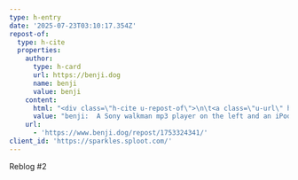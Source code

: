 ```yaml
---
type: h-entry
date: '2025-07-23T03:10:17.354Z'
repost-of:
  type: h-cite
  properties:
    author:
      type: h-card
      url: https://benji.dog
      name: benji
      value: benji
    content:
      html: "<div class=\"h-cite u-repost-of\">\n\t<a class=\"u-url\" href=\"https://benji.dog/notes/1751264940/\">benji</a>:\n\t<blockquote class=\"e-content\"><img alt=\"A Sony walkman mp3 player on the left and an iPod on the right both playing the track CORTEX IMPLANT\" class=\"u-photo\" src=\"https://benji.dog/uploads/1751264625_20250630_003250.jpg\"/>\n\t\t<p>Had to add all the songs to my mp3 players after the listening party for the new <a href=\"https://corteximplant.com/@revengeday\">Revengeday</a> LP: <a href=\"https://revengeday.bandcamp.com/album/kybernetik-lp-3\">https://revengeday.bandcamp.com/album/kybernetik-lp-3</a></p></blockquote>\n</div>\n\n\t\t<p>Reblog #1</p>"
      value: "benji:  A Sony walkman mp3 player on the left and an iPod on the right both playing the track CORTEX IMPLANT\nHad to add all the songs to my mp3 players after the listening party for the new Revengeday LP: https://revengeday.bandcamp.com/album/kybernetik-lp-3\nReblog #1"
    url:
      - 'https://www.benji.dog/repost/1753324341/'
client_id: 'https://sparkles.sploot.com/'
---
```


Reblog #2